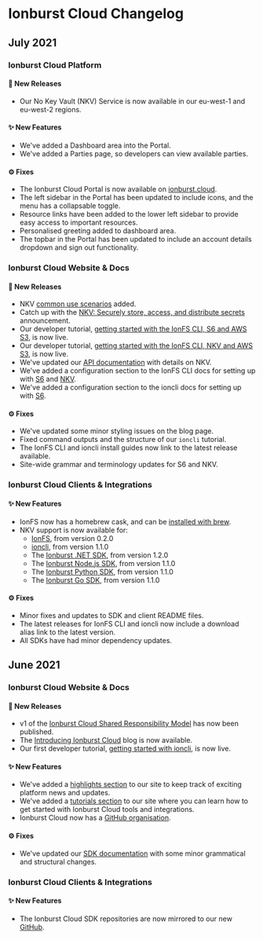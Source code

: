 # Ionburst Cloud Changelog

## July 2021

### Ionburst Cloud Platform

#### 🚀 New Releases

- Our No Key Vault (NKV) Service is now available in our eu-west-1 and eu-west-2 regions.

#### ✨ New Features

- We've added a Dashboard area into the Portal.
- We've added a Parties page, so developers can view available parties.

#### ⚙️ Fixes

- The Ionburst Cloud Portal is now available on [ionburst.cloud](https://portal.ionburst.cloud).
- The left sidebar in the Portal has been updated to include icons, and the menu has a collapsable toggle.
- Resource links have been added to the lower left sidebar to provide easy access to important resources.
- Personalised greeting added to dashboard area.
- The topbar in the Portal has been updated to include an account details dropdown and sign out functionality.

### Ionburst Cloud Website & Docs

#### 🚀 New Releases

- NKV [common use scenarios](https://ionburst.cloud/docs/common-use-scenarios#no-key-vault-nkv) added.
- Catch up with the [NKV: Securely store, access, and distribute secrets](https://ionburst.cloud/highlights/nkv-ultra-secure-secrets-storage-service) announcement.
- Our developer tutorial, [getting started with the IonFS CLI, S6 and AWS S3](https://ionburst.cloud/tutorials/get-started-with-ioncli), is now live.
- Our developer tutorial, [getting started with the IonFS CLI, NKV and AWS S3](https://ionburst.cloud/tutorials/get-started-with-ioncli), is now live.
- We've updated our [API documentation](https://ionburst.cloud/docs/secrets) with details on NKV.
- We've added a configuration section to the IonFS CLI docs for setting up with [S6](https://ionburst.cloud/docs/ionfs/s6-configuration) and [NKV](https://ionburst.cloud/docs/ionfs/nkv-configuration).
- We've added a configuration section to the ioncli docs for setting up with [S6](https://ionburst.cloud/docs/ioncli/s6-configuration).

#### ⚙️ Fixes

- We've updated some minor styling issues on the blog page.
- Fixed command outputs and the structure of our `ioncli` tutorial.
- The IonFS CLI and ioncli install guides now link to the latest release available.
- Site-wide grammar and terminology updates for S6 and NKV.

### Ionburst Cloud Clients & Integrations

#### ✨ New Features

- IonFS now has a homebrew cask, and can be [installed with brew](https://github.com/ionburstcloud/homebrew-ionfs).
- NKV support is now available for:
  - [IonFS](https://github.com/ionburstcloud/IonFS), from version 0.2.0
  - [ioncli](https://github.com/ionburstcloud/ionburst-sdk-go), from version 1.1.0
  - The [Ionburst .NET SDK](https://github.com/ionburstcloud/ionburst-sdk-net), from version 1.2.0
  - The [Ionburst Node.js SDK](https://github.com/ionburstcloud/ionburst-sdk-javascript), from version 1.1.0
  - The [Ionburst Python SDK](https://github.com/ionburstcloud/ionburst-sdk-python), from version 1.1.0
  - The [Ionburst Go SDK](https://github.com/ionburstcloud/ionburst-sdk-go), from version 1.1.0

#### ⚙️ Fixes

- Minor fixes and updates to SDK and client README files.
- The latest releases for IonFS CLI and ioncli now include a download alias link to the latest version.
- All SDKs have had minor dependency updates.

## June 2021

### Ionburst Cloud Website & Docs

#### 🚀 New Releases

- v1 of the [Ionburst Cloud Shared Responsibility Model](https://ionburst.cloud/docs/shared-responsibility-model) has now been published.
- The [Introducing Ionburst Cloud](https://ionburst.cloud/blog/introducing-ionburst-cloud) blog is now available.
- Our first developer tutorial, [getting started with ioncli](https://ionburst.cloud/tutorials/get-started-with-ioncli), is now live.

#### ✨ New Features

- We've added a [highlights section](https://ionburst.cloud/highlights) to our site to keep track of exciting platform news and updates.
- We've added a [tutorials section](https://ionburst.cloud/tutorials) to our site where you can learn how to get started with Ionburst Cloud tools and integrations.
- Ionburst Cloud now has a [GitHub organisation](https://github.com/ionburstcloud).

#### ⚙️ Fixes

- We've updated our [SDK documentation](https://ionburst.cloud/docs/sdk) with some minor grammatical and structural changes.

### Ionburst Cloud Clients & Integrations

#### ✨ New Features

- The Ionburst Cloud SDK repositories are now mirrored to our new [GitHub](https://github.com/ionburstcloud).
